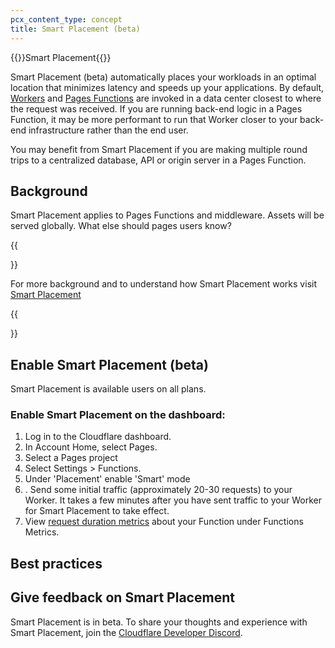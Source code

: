 ```yaml
---
pcx_content_type: concept
title: Smart Placement (beta)
---
```


{{<beta>}}Smart Placement{{</beta>}}

Smart Placement (beta) automatically places your workloads in an optimal location that minimizes latency and speeds up your applications. By default, [Workers](/workers/) and [Pages Functions](/pages/platform/functions/) are invoked in a data center closest to where the request was received. If you are running back-end logic in a Pages Function, it may be more performant to run that Worker closer to your back-end infrastructure rather than the end user. 

You may benefit from Smart Placement if you are making multiple round trips to a centralized database, API or origin server in a Pages Function.

## Background

Smart Placement applies to Pages Functions and middleware. Assets will be served globally. What else should pages users know?

{{<Aside type= "note">}}

For more background and to understand how Smart Placement works visit [Smart Placement](/workers/platform/smart-placement/)

{{</Aside>}}



## Enable Smart Placement (beta)

Smart Placement is available users on all plans. 

### Enable Smart Placement on the dashboard:
1. Log in to the Cloudflare dashboard.
2. In Account Home, select Pages.
3. Select a Pages project
4. Select Settings > Functions.
5. Under 'Placement' enable 'Smart' mode 
6. . Send some initial traffic (approximately 20-30 requests) to your Worker. It takes a few minutes after you have sent traffic to your Worker for Smart Placement to take effect. 
7. View [request duration metrics](/workers/learning/metrics-and-analytics) about your Function under Functions Metrics.



## Best practices


## Give feedback on Smart Placement

Smart Placement is in beta. To share your thoughts and experience with Smart Placement, join the [Cloudflare Developer Discord](https://discord.gg/cloudflaredev).
